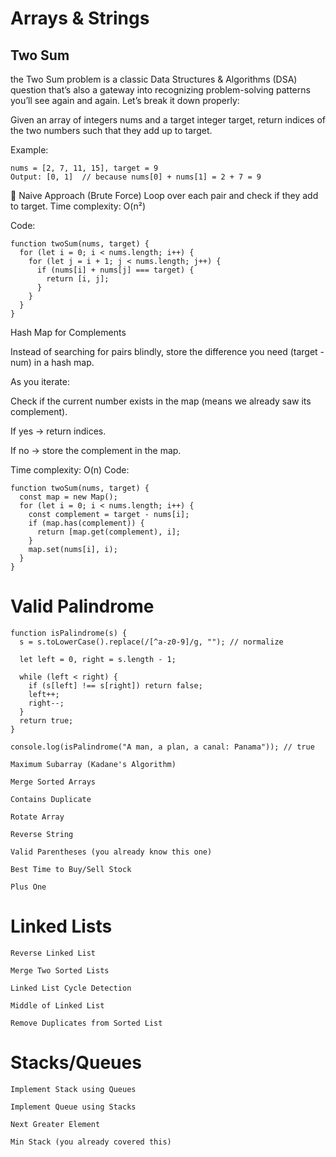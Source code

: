 # Arrays & Strings
    
## Two Sum
the Two Sum problem is a classic Data Structures & Algorithms (DSA) question that’s also a gateway into recognizing problem-solving patterns you’ll see again and again. Let’s break it down properly:

Given an array of integers nums and a target integer target, return indices of the two numbers such that they add up to target.

Example:

```
nums = [2, 7, 11, 15], target = 9
Output: [0, 1]  // because nums[0] + nums[1] = 2 + 7 = 9
```

🔹 Naive Approach (Brute Force)
Loop over each pair and check if they add to target.
Time complexity: O(n²)

Code:
```
function twoSum(nums, target) {
  for (let i = 0; i < nums.length; i++) {
    for (let j = i + 1; j < nums.length; j++) {
      if (nums[i] + nums[j] === target) {
        return [i, j];
      }
    }
  }
}
```

Hash Map for Complements

Instead of searching for pairs blindly, store the difference you need (target - num) in a hash map.

As you iterate:

Check if the current number exists in the map (means we already saw its complement).

If yes → return indices.

If no → store the complement in the map.

Time complexity: O(n)
Code:
```
function twoSum(nums, target) {
  const map = new Map();
  for (let i = 0; i < nums.length; i++) {
    const complement = target - nums[i];
    if (map.has(complement)) {
      return [map.get(complement), i];
    }
    map.set(nums[i], i);
  }
}
```

# Valid Palindrome
```
function isPalindrome(s) {
  s = s.toLowerCase().replace(/[^a-z0-9]/g, ""); // normalize

  let left = 0, right = s.length - 1;

  while (left < right) {
    if (s[left] !== s[right]) return false;
    left++;
    right--;
  }
  return true;
}

console.log(isPalindrome("A man, a plan, a canal: Panama")); // true
```

    Maximum Subarray (Kadane's Algorithm)

    Merge Sorted Arrays

    Contains Duplicate

    Rotate Array

    Reverse String

    Valid Parentheses (you already know this one)

    Best Time to Buy/Sell Stock

    Plus One

# Linked Lists

    Reverse Linked List

    Merge Two Sorted Lists

    Linked List Cycle Detection

    Middle of Linked List

    Remove Duplicates from Sorted List

# Stacks/Queues

    Implement Stack using Queues

    Implement Queue using Stacks

    Next Greater Element

    Min Stack (you already covered this)